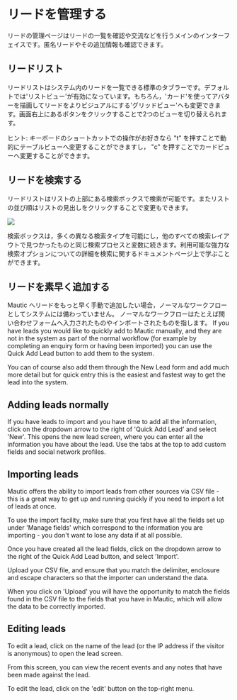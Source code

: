 # リードを管理する

リードの管理ページはリードの一覧を確認や交流などを行うメインのインターフェイスです。匿名リードやその追加情報も確認できます。

## リードリスト

リードリストはシステム内のリードを一覧できる標準のタブラーです。デフォルトでは'リストビュー'が有効になっています。もちろん，'カード'を使ってアバターを描画してリードをよりビジュアルにする'グリッドビュー'へも変更できます。画面右上にあるボタンをクリックすることで2つのビューを切り替えられます。

ヒント: キーボードのショートカットでの操作がお好きなら "t" を押すことで動的にテーブルビューへ変更することができますし， "c" を押すことでカードビューへ変更することができます。

## リードを検索する

リードリストはリストの上部にある検索ボックスで検索が可能です。またリストの並び順はリストの見出しをクリックすることで変更もできます。

![](http://drop.dbh.li/image/1m2J3u1d3z1T/Image%202014-11-17%20at%2010.29.08%20AM.png)

検索ボックスは，多くの異なる検索タイプを可能にし，他のすべての検索レイアウトで見つかったものと同じ検索プロセスと変数に続きます。利用可能な強力な検索オプションについての詳細を検索に関するドキュメントページ上で学ぶことができます。


## リードを素早く追加する

Mautic へリードをもっと早く手動で追加したい場合，ノーマルなワークフローとしてシステムには備わっていません。
ノーマルなワークフローはたとえば問い合わせフォームへ入力されたものやインポートされたものを指します。
If you have leads you would like to quickly add to Mautic manually, and they are not in the system as part of the normal workflow (for example by completing an enquiry form or having been imported) you can use the Quick Add Lead button to add them to the system.

You can of course also add them through the New Lead form and add much more detail but for quick entry this is the easiest and fastest way to get the lead into the system.

## Adding leads normally

If you have leads to import and you have time to add all the information, click on the dropdown arrow to the right of 'Quick Add Lead' and select 'New'.  This opens the new lead screen, where you can enter all the information you have about the lead.  Use the tabs at the top to add custom fields and social network profiles.

## Importing leads

Mautic offers the ability to import leads from other sources via CSV file - this is a great way to get up and running quickly if you need to import a lot of leads at once.

To use the import facility, make sure that you first have all the fields set up under 'Manage fields' which correspond to the information you are importing - you don't want to lose any data if at all possible.

Once you have created all the lead fields, click on the dropdown arrow to the right of the Quick Add Lead button, and select 'Import'.

Upload your CSV file, and ensure that you match the delimiter, enclosure and escape characters so that the importer can understand the data.

When you click on 'Upload' you will have the opportunity to match the fields found in the CSV file to the fields that you have in Mautic, which will allow the data to be correctly imported.

## Editing leads
To edit a lead, click on the name of the lead (or the IP address if the visitor is anonymous) to open the lead screen.

From this screen, you can view the recent events and any notes that have been made against the lead.

To edit the lead, click on the 'edit' button on the top-right menu.